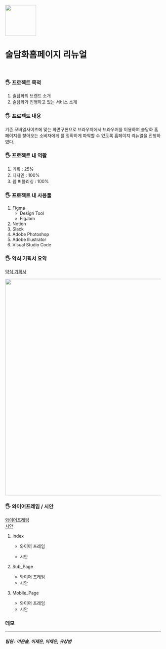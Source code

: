 <img src="https://eunsoly.github.io/SDW_renewal/img/logo_%EC%8B%AC%EB%B3%BC.svg" alt="" width="100px"></img>

# 술담화홈페이지 리뉴얼

<br/>

### 🖐 프로젝트 목적

1. 술담화의 브랜드 소개
2. 술담화가 진행하고 있는 서비스 소개

### 🖐 프로젝트 내용

기존 모바일사이즈에 맞는 화면구현으로 브라우저에서
브라우저를 이용하여 술담화 홈페이지를 찾아오는 소비자에게
를 정확하게 파악할 수 있도록 홈페이지 리뉴얼을 진행하였다.

### 🖐 프로젝트 내 역활

1. 기획 : 25%
2. 디자인 : 100%
3. 웹 퍼블리싱 : 100%

### 🖐 프로젝트 내 사용툴

1. Figma
   - Design Tool
   - FigJam
2. Notion
3. Slack
4. Adobe Photoshop
5. Adobe lllustrator
6. Visual Studio Code

### 🖐 약식 기획서 요약

[약식 기획서](https://docs.google.com/presentation/d/1sk3Ztypy4TUWd38GX3Doyaa2wZbujd7dWG24v442WVY/edit#)

<img src="https://raw.githubusercontent.com/EUNSOLY/SDW_renewal/master/README_IMG/%EC%95%BD%EC%8B%9D%EC%A0%9C%EC%95%88%EC%84%9C.PNG" alt="" width="700px"></img>

### 🖐 와이어프레임 / 시안

[와이어프레임](https://www.figma.com/file/YozkvhzSRsCPTOcm3J3be3/%EC%88%A0%EB%8B%B4%ED%99%94-%EB%A6%AC%EB%89%B4%EC%96%BC?node-id=0%3A1&t=plurUOPHobJ9oWzZ-1)  
[시안]()

1. Index

   - 와이어 프레임

   - 시안

2. Sub_Page

   - 와이어 프레임
   - 시안

3. Mobile_Page

   - 와이어 프레임
   - 시안

### 데모

---

##### 팀원 : 이은솔, 이제은, 이채은, 유상범
